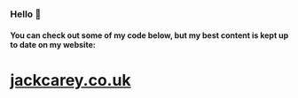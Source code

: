 ### Hello 👋

#### You can check out some of my code below, but my best content is kept up to date on my website:

# [jackcarey.co.uk](https://jackcarey.co.uk/)

<!-- <img src="https://github-readme-stats-deryeger.vercel.app/api/top-langs/?username=jackcarey&layout=compact&hide_border=true&title_color=58A6FF&icon_color=58A6FF&text_color=8B949E&bg_color=0D1117&show_icons=true&langs_count=10&cache_seconds=86400&exclude_repo=" alt="Top Languages" align="left"> -->

<!--
**jackcarey/jackcarey** is a ✨ _special_ ✨ repository because its `README.md` (this file) appears on your GitHub profile.

Here are some ideas to get you started:

- 🔭 I’m currently working on ...
- 🌱 I’m currently learning ...
- 👯 I’m looking to collaborate on ...
- 🤔 I’m looking for help with ...
- 💬 Ask me about ...
- 📫 How to reach me: ...
- 😄 Pronouns: ...
- ⚡ Fun fact: ...
-->
